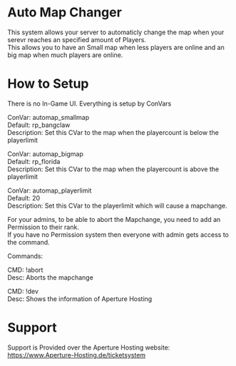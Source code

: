 # Auto Map Changer #  
  
This system allows your server to automaticly change the map when your serevr reaches an specified amount of Players.  
This allows you to have an Small map when less players are online and an big map when much players are online.  
  
  
  
# How to Setup #  
  
There is no In-Game UI. Everything is setup by ConVars  
  
ConVar: automap_smallmap  
Default: rp_bangclaw  
Description: Set this CVar to the map when the playercount is below the playerlimit  
  
ConVar: automap_bigmap  
Default: rp_florida  
Description: Set this CVar to the map when the playercount is above the playerlimit  
  
ConVar: automap_playerlimit  
Default: 20  
Description: Set this CVar to the playerlimit which will cause a mapchange.  
  
For your admins, to be able to abort the Mapchange, you need to add an Permission to their rank.  
If you have no Permission system then everyone with admin gets access to the command.  
  
Commands:  
  
CMD: !abort  
Desc: Aborts the mapchange  
  
CMD: !dev  
Desc: Shows the information of Aperture Hosting  
  
# Support #  
  
Support is Provided over the Aperture Hosting website: https://www.Aperture-Hosting.de/ticketsystem  
